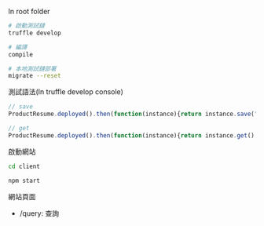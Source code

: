 In root folder
```sh
# 啟動測試鏈
truffle develop

# 編譯
compile

# 本地測試鏈部署
migrate --reset
```

測試語法(In truffle develop console)
```js
// save
ProductResume.deployed().then(function(instance){return instance.save("apple001", "Apple Fuji", "Super good apple!");});

// get
ProductResume.deployed().then(function(instance){return instance.get();});
```

啟動網站
```sh
cd client

npm start
```

網站頁面
- /query: 查詢